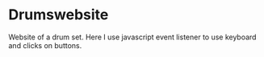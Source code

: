 # Drumswebsite
Website of a drum set. Here I use javascript event listener to use keyboard and clicks on buttons.
